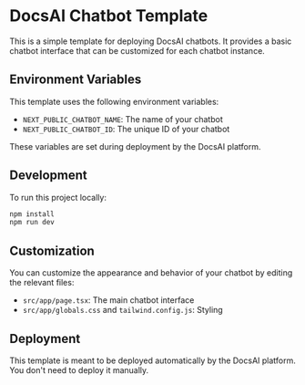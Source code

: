 # DocsAI Chatbot Template

This is a simple template for deploying DocsAI chatbots. It provides a basic chatbot interface that can be customized for each chatbot instance.

## Environment Variables

This template uses the following environment variables:

- `NEXT_PUBLIC_CHATBOT_NAME`: The name of your chatbot
- `NEXT_PUBLIC_CHATBOT_ID`: The unique ID of your chatbot

These variables are set during deployment by the DocsAI platform.

## Development

To run this project locally:

```bash
npm install
npm run dev
```

## Customization

You can customize the appearance and behavior of your chatbot by editing the relevant files:

- `src/app/page.tsx`: The main chatbot interface
- `src/app/globals.css` and `tailwind.config.js`: Styling

## Deployment

This template is meant to be deployed automatically by the DocsAI platform. You don't need to deploy it manually.
